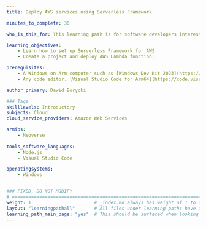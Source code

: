 ```yaml
---
title: Deploy AWS services using Serverless Framework

minutes_to_complete: 30

who_is_this_for: This learning path is for software developers interested in learning how to deploy AWS cloud resources using Serverless Framework.

learning_objectives: 
    - Learn how to set up Serverless Framework for AWS.
    - Create a project and deploy AWS Lambda function.    

prerequisites:
    - A Windows on Arm computer such as [Windows Dev Kit 2023](https://learn.microsoft.com/en-us/windows/arm/dev-kit), a Lenovo Thinkpad X13s running Windows 11, or a Windows on Arm [virtual machine](/learning-paths/cross-platform/woa_azure/).   
    - Any code editor. [Visual Studio Code for Arm64](https://code.visualstudio.com/docs/?dv=win32arm64user) is suitable.    

author_primary: Dawid Borycki

### Tags
skilllevels: Introductory
subjects: Cloud
cloud_service_providers: Amazon Web Services

armips:
    - Neoverse
    
tools_software_languages:
    - Node.js    
    - Visual Studio Code

operatingsystems:
    - Windows


### FIXED, DO NOT MODIFY
# ================================================================================
weight: 1                       # _index.md always has weight of 1 to order correctly
layout: "learningpathall"       # All files under learning paths have this same wrapper
learning_path_main_page: "yes"  # This should be surfaced when looking for related content. Only set for _index.md of learning path content.
---
```

